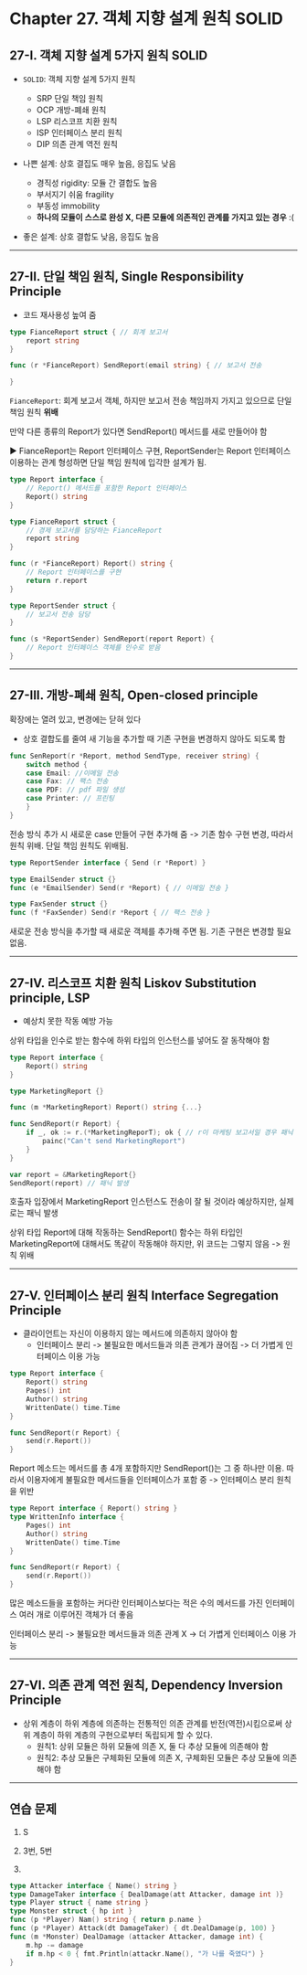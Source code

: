 # Chapter 27. 객체 지향 설계 원칙 SOLID

## 27-I. 객체 지향 설계 5가지 원칙 SOLID

- `SOLID`: 객체 지향 설계 5가지 원칙
    - SRP 단일 책임 원칙
    - OCP 개방-폐쇄 원칙
    - LSP 리스코프 치환 원칙
    - ISP 인터페이스 분리 원칙
    - DIP 의존 관계 역전 원칙


- 나쁜 설계: 상호 결집도 매우 높음, 응집도 낮음
    - 경직성 rigidity: 모듈 간 결합도 높음
    - 부서지기 쉬움 fragility
    - 부동성 immobility
    - **하나의 모듈이 스스로 완성 X, 다른 모듈에 의존적인 관계를 가지고 있는 경우** :(
    

- 좋은 설계: 상호 결합도 낮음, 응집도 높음

---

## 27-II. 단일 책임 원칙, Single Responsibility Principle

- 코드 재사용성 높여 줌

```go
type FianceReport struct { // 회계 보고서
    report string
}

func (r *FianceReport) SendReport(email string) { // 보고서 전송

}
```

`FianceReport`: 회계 보고서 객체, 하지만 보고서 전송 책임까지 가지고 있으므로 단일 책임 원칙 **위배**

만약 다른 종류의 Report가 있다면 SendReport() 메서드를 새로 만들어야 함

▶ FianceReport는 Report 인터페이스 구현, ReportSender는 Report 인터페이스 이용하는 관계 형성하면 단일 책임 원칙에 입각한 설계가 됨.

```go
type Report interface {
    // Report() 메서드를 포함한 Report 인터페이스
    Report() string
}

type FianceReport struct {
    // 경제 보고서를 담당하는 FianceReport
    report string
}

func (r *FianceReport) Report() string {
    // Report 인터페이스를 구현
    return r.report 
}

type ReportSender struct {
    // 보고서 전송 담당
}

func (s *ReportSender) SendReport(report Report) {
    // Report 인터페이스 객체를 인수로 받음
}
```

---

## 27-III. 개방-폐쇄 원칙, Open-closed principle

확장에는 열려 있고, 변경에는 닫혀 있다

- 상호 결합도를 줄여 새 기능을 추가할 때 기존 구현을 변경하지 않아도 되도록 함

```go
func SenReport(r *Report, method SendType, receiver string) {
    switch method {
    case Email: //이메일 전송
    case Fax: // 팩스 전송
    case PDF: // pdf 파일 생성
    case Printer: // 프린팅
    }
}
```

전송 방식 추가 시 새로운 case 만들어 구현 추가해 줌 -> 기존 함수 구현 변경, 따라서 원칙 위배. 단일 책임 원칙도 위배됨.

```go
type ReportSender interface { Send (r *Report) }

type EmailSender struct {}
func (e *EmailSender) Send(r *Report) { // 이메일 전송 }

type FaxSender struct {}
func (f *FaxSender) Send(r *Report { // 팩스 전송 }
```

새로운 전송 방식을 추가할 때 새로운 객체를 추가해 주면 됨. 기존 구현은 변경할 필요 없음.

---


## 27-IV. 리스코프 치환 원칙 Liskov Substitution principle, LSP

- 예상치 못한 작동 예방 가능

상위 타입을 인수로 받는 함수에 하위 타입의 인스턴스를 넣어도 잘 동작해야 함

```go
type Report interface {
    Report() string
}

type MarketingReport {}

func (m *MarketingReport) Report() string {...}

func SendReport(r Report) {
    if _, ok := r.(*MarketingReporT); ok { // r이 마케팅 보고서일 경우 패닉
        painc("Can't send MarketingReport")
    }
}

var report = &MarketingReport{}
SendReport(report) // 패닉 발생
```

호출자 입장에서 MarketingReport 인스턴스도 전송이 잘 될 것이라 예상하지만, 실제로는 패닉 발생

상위 타입 Report에 대해 작동하는 SendReport() 함수는 하위 타입인 MarketingReport에 대해서도 똑같이 작동해야 하지만, 위 코드는 그렇지 않음 -> 원칙 위배

---

## 27-V. 인터페이스 분리 원칙 Interface Segregation Principle

- 클라이언트는 자신이 이용하지 않는 메서드에 의존하지 않아야 함
    - 인터페이스 분리 -> 불필요한 메서드들과 의존 관계가 끊어짐 -> 더 가볍게 인터페이스 이용 가능

```go
type Report interface {
    Report() string
    Pages() int
    Author() string
    WrittenDate() time.Time
}

func SendReport(r Report) {
    send(r.Report())
}
```

Report 메소드는 메서드를 총 4개 포함하지만 SendReport()는 그 중 하나만 이용. 따라서 이용자에게 불필요한 메서드들을 인터페이스가 포함 중 -> 인터페이스 분리 원칙을 위반

```go
type Report interface { Report() string }
type WrittenInfo interface { 
    Pages() int 
    Author() string
    WrittenDate() time.Time
}

func SendReport(r Report) {
    send(r.Report())
}
```

많은 메소드들을 포함하는 커다란 인터페이스보다는 적은 수의 메서드를 가진 인터페이스 여러 개로 이루어진 객체가 더 좋음

인터페이스 분리 -> 불필요한 메서드들과 의존 관계 X -> 더 가볍게 인터페이스 이용 가능

---


## 27-VI. 의존 관계 역전 원칙, Dependency Inversion Principle

- 상위 계층이 하위 계층에 의존하는 전통적인 의존 관계를 반전(역전)시킴으로써 상위 계층이 하위 계층의 구현으로부터 독립되게 할 수 있다.
    - 원칙1: 상위 모듈은 하위 모듈에 의존 X, 둘 다 추상 모듈에 의존해야 함
    - 원칙2: 추상 모듈은 구체화된 모듈에 의존 X, 구체화된 모듈은 추상 모듈에 의존해야 함

---

## 연습 문제

1. S

2. 3번,  5번

3.

```go
type Attacker interface { Name() string }
type DamageTaker interface { DealDamage(att Attacker, damage int )}
type Player struct { name string }
type Monster struct { hp int }
func (p *Player) Nam() string { return p.name }
func (p *Player) Attack(dt DamageTaker) { dt.DealDamage(p, 100) }
func (m *Monster) DealDamage (attacker Attacker, damage int) {
    m.hp -= damage
    if m.hp < 0 { fmt.Println(attackr.Name(), "가 나를 죽였다") }
}
```
